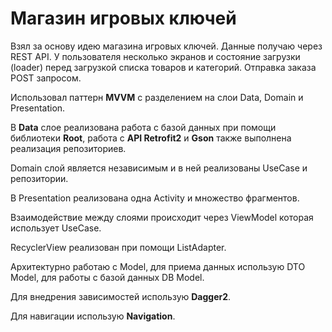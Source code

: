 # Магазин игровых ключей
Взял за основу идею магазина игровых ключей. Данные получаю через REST API. У пользователя несколько экранов и состояние загрузки (loader) перед загрузкой списка товаров и категорий. Отправка заказа POST запросом.

Использовал паттерн **MVVM** с разделением на слои Data, Domain и Presentation.

В **Data** слое реализована работа с базой данных при помощи библиотеки **Root**, работа с **API Retrofit2** и **Gson** также выполнена реализация репозиториев.

Domain слой является независимым и в ней реализованы UseCase и репозитории.

В Presentation реализована одна Activity и множество фрагментов.

Взаимодействие между слоями происходит через ViewModel которая использует UseCase.

RecyclerView реализован при помощи ListAdapter.

Архитектурно работаю с Model, для приема данных использую DTO Model, для работы с базой данных DB Model.

Для внедрения зависимостей использую **Dagger2**.

Для навигации использую **Navigation**.
